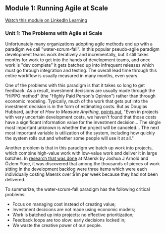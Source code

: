 ## Module 1: Running Agile at Scale

[Watch this module on LinkedIn Learning](https://www.linkedin.com/learning/lean-technology-strategy-running-agile-at-scale)

### Unit 1: The Problems with Agile at Scale

Unfortunately many organizations adopting agile methods end up with a paradigm we call "water-scrum-fall". In this popular pseudo-agile paradigm development teams work iteratively and incrementally, but it still takes months for work to get into the hands of development teams, and once work is "dev complete" it gets batched up into infrequent releases which must go through integration and testing. The overall lead time through this entire workflow is usually measured in many months, even years.

One of the problems with this paradigm is that it takes so long to get feedback. As a result, investment decisions are usually made through the "HiPPO method" (the "HIghly Paid Person's Opinion") rather than through economic modeling. Typically, much of the work that gets put into the investment decision is in the form of estimating costs. But as Douglas Hubbard, author of _How to Measure Anything_, [points out](https://www.cio.com/article/2438748/it-organization/the-it-measurement-inversion.html), "Even in projects with very uncertain development costs, we haven't found that those costs have a significant information value for the investment decision... The single most important unknown is whether the project will be canceled... The next most important variable is utilization of the system, including how quickly the system rolls out and whether some people will use it at all."

Another problem is that in this paradigm we batch up work into projects, which combine high-value work with low-value work and deliver it in large batches. In [research that was done](http://blackswanfarming.com/black-swan-farming-using-cost-of-delay/) at Maersk by Joshua J Arnold and Özlem Yüce, it was discovered that among the thousands of pieces of work sitting in the development backlog were three items which were each individually costing Maersk over $1m per week because they had not been delivered.

To summarize, the water-scrum-fall paradigm has the following critical problems:

* Focus on managing cost instead of creating value;
* Investment decisions are not made using economic models;
* Work is batched up into projects: no effective prioritization;
* Feedback loops are too slow: early decisions locked in;
* We waste the creative power of our people.